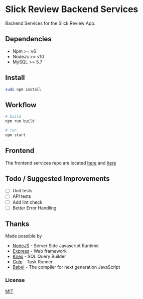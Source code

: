 # Slick Review Backend Services
Backend Services for the Slick Review App.

## Dependencies
* Npm >= v6
* NodeJs >= v10
* MySQL >= 5.7

## Install
```bash
sudo npm install
```

## Workflow
```bash
# build
npm run build

# run
npm start
```

## Frontend
The frontend services repo are located [here](https://github.com/anoopmd/slick-review-v1-app) and [here](https://github.com/anoopmd/slick-review-v2-app)

## Todo / Suggested Improvements
- [ ] Unit tests
- [ ] API tests
- [ ] Add lint check
- [ ] Better Error Handling

## Thanks
Made possible by
- [NodeJS](https://nodejs.org/en/) - Server Side Javascript Runtime
- [Express](https://expressjs.com/) - Web framework
- [Knex](https://knexjs.org/) - SQL Query Builder
- [Gulp](https://gulpjs.com/) - Task Runner
- [Babel](https://babeljs.io/) - The compiler for next generation JavaScript

### License
[MIT](readme.md)
